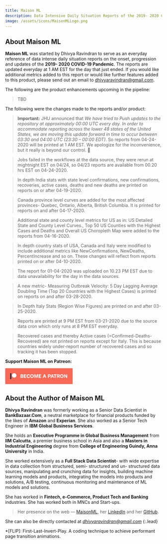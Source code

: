 ```yaml
---
title: Maison ML
description: Data Intensive Daily Situation Reports of the 2019- 2020 COVID-19 Pandemic
image: /assets/icons/MaisonMLLogo.png
---
```


## About Maison ML

**Maison ML** was started by Dhivya Ravindran to serve as an everyday reference of data intense daily situation reports on the onset, progression and updates of the **2019- 2020 COVID-19 Pandemic**. The reports are updated everyday at 1 AM EST for the day that just ended. If you would like additional metrics added to this report or would like further features added to this product, please send out an email to dhivyaravindran@gmail.com. 
<br>

The following are the product enhancements upcoming in the pipeline:

> TBD

The following were the changes made to the reports and/or product:

> **Important:** JHU announced that *We have tried to Push updates to the repository at approximately 00:00 UTC every day. In order to accommodate reporting across the lower 48 states of the United States, we are moving this update forward in time to occur between 03:30 and 04:00 UTC (23:30 – 00:00 EDT)*. So reports from 04-24-2020 will be printed at 1 AM EST. We apologize for the inconvenience, but it really is beyond our control. :grimacing: 

> Jobs failed in the workflows at the data source, they were rerun at mightnight EST on 04/24, so 04/23 reports are available from 00.20 hrs EST on 04-24-2020.

> In depth India stats with state level confirmations, new confirmations, recoveries, active cases, deaths and new deaths are printed on reports on or after 04-19-2020. 

> Canada province level curves are added for the most affected provinces- Quebec, Ontario, Alberta, British Columbia. It is printed for reports on and after 04-17-2020.

> Additional state and county level metrics for US as in: US Detailed State and County Level Curves., Top 50 US Counties with the Highest Cases and Deaths and Overall US Choropleth Map were added to the reports from 04-16-2020.

> In depth country stats of USA, Canada and Italy were modified to include additional metrics like NewConfirmations, NewDeaths, PercentIncrease and so on. These changes will reflect from reports printed on or after 04-10-2020.

> The report for 01-04-2020 was uploaded on 10.23 PM EST due to data unavailability for the day in the data sources.

> A new metric- Measuring Outbreak Velocity: 5 Day Lagging Average Doubling Time (Top 20 Countries with the Highest Cases) is printed on reports on and after 03-28-2020.

> In Depth Italy Stats (Region Wise Figures) are printed on and after 03-25-2020.

> Reports are printed at 9 PM EST from 03-21-2020 due to the source data cron which only runs at 8 PM EST everyday.

> Recovered cases and thereby Active cases (=Confirmed-Deaths-Recovered) are not printed on reports except for Italy. This is because countries widely under-report number of recovered cases and so tracking it has been stopped.

**Support Maison ML on Patreon:**

<a href="https://www.patreon.com/maisonml" rel="Become a Patron">![Patreon Link](/assets/img/patreon1.png)</a>

## About the Author of Maison ML

**Dhivya Ravindran** was formerly working as a Senior Data Scientist in **BankBazaar.Com**, a neutral marketplace for financial products funded by the likes of **Amazon** and **Experian**. She also worked as a Senior Tech Engineer in **IBM Global Business Services**.

She holds an **Executive Programme in Global Business Management** from **IIM Calcutta**, a premier business school in Asia and also a **Masters in Industrial Engineering** degree from **College of Engineering Guindy, Anna University** in India.

She worked extensively as a **Full Stack Data Scientist**- with wide expertise in data collection from structured, semi- structured and un- structured data sources, manipulating and crunching data for insights, building machine learning models and products, integrating the models into products and solutions, A/B testing, continuous monitoring and maintenance of ML models and solutions.

She has worked in **Fintech, e-Commerce, Product Tech and Banking** industries. She has worked both in MNCs and Start-ups. 

> Her presence on the web — [MaisonML], her [LinkedIn] and her [GitHub].

She can also be directly contacted at *dhivyaravindran@gmail.com*
{:.lead}

[MaisonML]: https://maisonml.github.io/
[LinkedIn]: https://www.linkedin.com/in/dhivyar
[GitHub]: https://github.com/dhivyar




*[FLIP]: First-Last-Invert-Play. A coding technique to achieve performant page transition animations.
